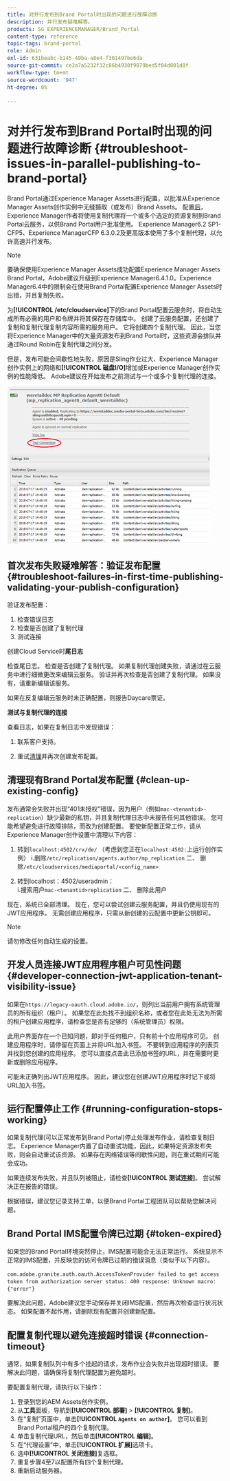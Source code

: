 ```yaml
---
title: 对并行发布到Brand Portal时出现的问题进行故障诊断
description: 并行发布疑难解答。
products: SG_EXPERIENCEMANAGER/Brand_Portal
content-type: reference
topic-tags: brand-portal
role: Admin
exl-id: 631beabc-b145-49ba-a8e4-f301497be6da
source-git-commit: ce3a7a5232f32c86b4930f9079bed5f04d001d8f
workflow-type: tm+mt
source-wordcount: '947'
ht-degree: 0%

---
```


# 对并行发布到Brand Portal时出现的问题进行故障诊断 {#troubleshoot-issues-in-parallel-publishing-to-brand-portal}

Brand Portal通过Experience Manager Assets进行配置，以批准从Experience Manager Assets创作实例中无缝摄取（或发布）Brand Assets。 配置[后](../using/configure-aem-assets-with-brand-portal.md)，Experience Manager作者将使用复制代理将一个或多个选定的资源复制到Brand Portal云服务，以供Brand Portal用户批准使用。 Experience Manager6.2 SP1-CFP5、Experience ManagerCFP 6.3.0.2及更高版本使用了多个复制代理，以允许高速并行发布。

>[!NOTE]
>
>要确保使用Experience Manager Assets成功配置Experience Manager Assets Brand Portal，Adobe建议升级到Experience Manager6.4.1.0。Experience Manager6.4中的限制会在使用Brand Portal配置Experience Manager Assets时出错，并且复制失败。

为&#x200B;**[!UICONTROL /etc/cloudservice]**&#x200B;下的Brand Portal配置云服务时，将自动生成所有必需的用户和令牌并将其保存在存储库中。 创建了云服务配置，还创建了复制和复制代理复制内容所需的服务用户。 它将创建四个复制代理。 因此，当您将Experience Manager中的大量资源发布到Brand Portal时，这些资源会排队并通过Round Robin在复制代理之间分发。

但是，发布可能会间歇性地失败，原因是Sling作业过大、Experience Manager创作实例上的网络和&#x200B;**[!UICONTROL 磁盘I/O]**&#x200B;增加或Experience Manager创作实例的性能降低。 Adobe建议在开始发布之前测试与一个或多个复制代理的连接。

![](assets/test-connection.png)

## 首次发布失败疑难解答：验证发布配置 {#troubleshoot-failures-in-first-time-publishing-validating-your-publish-configuration}

验证发布配置：

1. 检查错误日志
1. 检查是否创建了复制代理
1. 测试连接

创建Cloud Service时&#x200B;**尾日志**

检查尾日志。 检查是否创建了复制代理。 如果复制代理创建失败，请通过在云服务中进行细微更改来编辑云服务。 验证并再次检查是否创建了复制代理。 如果没有，请重新编辑该服务。

如果在反复编辑云服务时未正确配置，则报告Daycare票证。

**测试与复制代理的连接**

查看日志，如果在复制日志中发现错误：

1. 联系客户支持。

1. 重试[清理](../using/troubleshoot-parallel-publishing.md#clean-up-existing-config)并再次创建发布配置。

<!--
Comment Type: remark
Last Modified By: Mini Gulati (mgulati)
Last Modified Date: 2018-06-21T22:56:21.256-0400
<p>?? check and compare public key. At times public key is different</p>
<p>?? another thing to check in /useradmin</p>
-->

## 清理现有Brand Portal发布配置 {#clean-up-existing-config}

发布通常会失败并出现“401未授权”错误，因为用户（例如`mac-<tenantid>-replication`）缺少最新的私钥，并且复制代理日志中未报告任何其他错误。 您可能希望避免进行故障排除，而改为创建配置。 要使新配置正常工作，请从Experience Manager创作设置中清理以下内容：

1. 转到`localhost:4502/crx/de/` （考虑到您正在`localhost:4502:`上运行创作实例）
i.删除`/etc/replication/agents.author/mp_replication`
二、 删除`/etc/cloudservices/mediaportal/<config_name>`

1. 转到localhost：4502/useradmin：\
   i.搜索用户`mac-<tenantid>replication`
二、 删除此用户

现在，系统已全部清理。 现在，您可以尝试创建云服务配置，并且仍使用现有的JWT应用程序。 无需创建应用程序，只需从新创建的云配置中更新公钥即可。

>[!NOTE]
>
>请勿修改任何自动生成的设置。


## 开发人员连接JWT应用程序租户可见性问题 {#developer-connection-jwt-application-tenant-visibility-issue}

如果在`https://legacy-oauth.cloud.adobe.io/`，则列出当前用户拥有系统管理员的所有组织（租户）。 如果您在此处找不到组织名称，或者您在此处无法为所需的租户创建应用程序，请检查您是否有足够的（系统管理员）权限。

此用户界面存在一个已知问题，即对于任何租户，只有前十个应用程序可见。 创建应用程序时，请停留在页面上并将URL加入书签。 不要转到应用程序的列表页并找到您创建的应用程序。 您可以直接点击此已添加书签的URL，并在需要时更新或删除应用程序。

可能未正确列出JWT应用程序。 因此，建议您在创建JWT应用程序时记下或将URL加入书签。

## 运行配置停止工作 {#running-configuration-stops-working}

<!--
Comment Type: draft

<p>If the running configuration stops working, either of the following two possibilities
<g class="gr_ gr_15 gr-alert gr_gramm gr_inline_cards gr_run_anim Grammar multiReplace" data-gr-id="15" id="15" style="font-size: 12px;">
are
</g> there:</p>
<p>1.
<g class="gr_ gr_14 gr-alert gr_gramm gr_inline_cards gr_run_anim Grammar only-ins doubleReplace replaceWithoutSep" data-gr-id="14" id="14">
Connection
</g> has failed, or</p>
<p>2. Publish has failed with permission to dam-replication-service denied, while connection has passed </p>
<p>If the connection has failed [1], the
<g class="gr_ gr_10 gr-alert gr_spell gr_inline_cards gr_run_anim ContextualSpelling ins-del multiReplace" data-gr-id="10" id="10">
fail safe
</g> way to fix it is to <a href="../using/troubleshoot-parallel-publishing.md#main-pars-header-1664955658">clean up</a> the existing Brand Portal publish configuration and recreate a publish configuration. </p>
<p>However, if the
<g class="gr_ gr_18 gr-alert gr_spell gr_inline_cards gr_run_anim ContextualSpelling" data-gr-id="18" id="18">
publish
</g> has failed with
<g class="gr_ gr_16 gr-alert gr_gramm gr_inline_cards gr_run_anim Grammar only-ins doubleReplace replaceWithoutSep" data-gr-id="16" id="16">
permission
</g> denied to dam-replication-service, raise a support ticket.</p>
-->

如果复制代理(可以正常发布到Brand Portal)停止处理发布作业，请检查复制日志。 Experience Manager内置了自动重试功能，因此，如果特定资源发布失败，则会自动重试该资源。 如果存在网络错误等间歇性问题，则在重试期间可能会成功。

如果连续发布失败，并且队列被阻止，请检查&#x200B;**[!UICONTROL 测试连接]**。 尝试解决正在报告的错误。

根据错误，建议您记录支持工单，以便Brand Portal工程团队可以帮助您解决问题。

## Brand Portal IMS配置令牌已过期 {#token-expired}

如果您的Brand Portal环境突然停止，IMS配置可能会无法正常运行。 系统显示不正常的IMS配置，并反映您的访问令牌已过期的错误消息（类似于以下内容）。

`com.adobe.granite.auth.oauth.AccessTokenProvider failed to get access token from authorization server status: 400 response: Unknown macro: {"error"}`

要解决此问题，Adobe建议您手动保存并关闭IMS配置，然后再次检查运行状况状态。 如果配置不起作用，请删除现有配置并创建新配置。


## 配置复制代理以避免连接超时错误 {#connection-timeout}

通常，如果复制队列中有多个挂起的请求，发布作业会失败并出现超时错误。 要解决此问题，请确保将复制代理配置为避免超时。

要配置复制代理，请执行以下操作：

1. 登录到您的AEM Assets创作实例。
1. 从&#x200B;**工具**&#x200B;面板，导航到&#x200B;**[!UICONTROL 部署]** > **[!UICONTROL 复制]**。
1. 在“复制”页面中，单击&#x200B;**[!UICONTROL `Agents on author`]**。 您可以看到Brand Portal租户的四个复制代理。
1. 单击复制代理URL，然后单击&#x200B;**[!UICONTROL 编辑]**。
1. 在“代理设置”中，单击&#x200B;**[!UICONTROL 扩展]**&#x200B;选项卡。
1. 选中&#x200B;**[!UICONTROL 关闭连接]**&#x200B;复选框。
1. 重复步骤4至7以配置所有四个复制代理。
1. 重新启动服务器。
